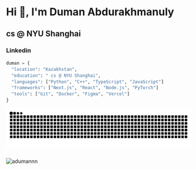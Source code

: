 <h1 align="left">Hi 👋, I'm Duman Abdurakhmanuly</h1>
<h2 align="left">cs @ NYU Shanghai</h2>

<h3 align=left href="https://www.linkedin.com/in/dumanabd/">Linkedin</h3>

```python
duman = {
  "location": "Kazakhstan",
  "education": " cs @ NYU Shanghai",
  "languages": ["Python", "C++", "TypeScript", "JavaScript"]
  "frameworks": ["Next.js", "React", "Node.js", "PyTorch"]
  "tools": ["Git", "Docker", "Figma", "Vercel"]
}
```
<img src="https://raw.githubusercontent.com/adumannn/adumannn/output/snake.svg" alt="Snake animation" />

###


<p align="left"> <img src="https://komarev.com/ghpvc/?username=adumannn&label=Profile%20views&color=0e75b6&style=flat" alt="adumannn" /> </p>
